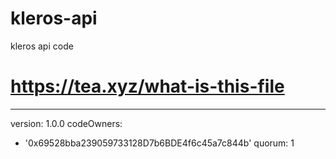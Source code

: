 # kleros-api
kleros api code
# https://tea.xyz/what-is-this-file
---
version: 1.0.0
codeOwners:
  - '0x69528bba239059733128D7b6BDE4f6c45a7c844b'
quorum: 1
